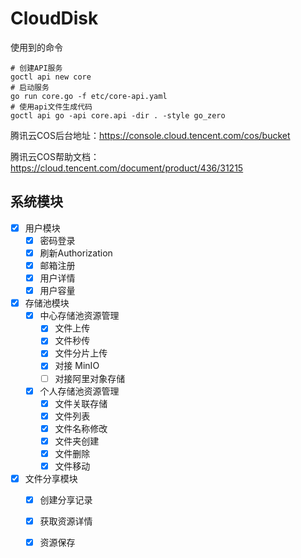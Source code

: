 # CloudDisk


使用到的命令
```text
# 创建API服务
goctl api new core
# 启动服务
go run core.go -f etc/core-api.yaml
# 使用api文件生成代码
goctl api go -api core.api -dir . -style go_zero
```

腾讯云COS后台地址：https://console.cloud.tencent.com/cos/bucket

腾讯云COS帮助文档：https://cloud.tencent.com/document/product/436/31215

## 系统模块
- [x] 用户模块
    - [x] 密码登录
    - [x] 刷新Authorization
    - [x] 邮箱注册
    - [x] 用户详情
    - [x] 用户容量
- [x] 存储池模块
    - [x] 中心存储池资源管理
        - [x] 文件上传
        - [x] 文件秒传
        - [x] 文件分片上传
        - [x] 对接 MinIO
        - [ ] 对接阿里对象存储
    - [x] 个人存储池资源管理
        - [x] 文件关联存储
        - [x] 文件列表
        - [x] 文件名称修改
        - [x] 文件夹创建
        - [x] 文件删除
        - [x] 文件移动
- [x] 文件分享模块
    - [x] 创建分享记录
    - [x] 获取资源详情
    - [x] 资源保存

